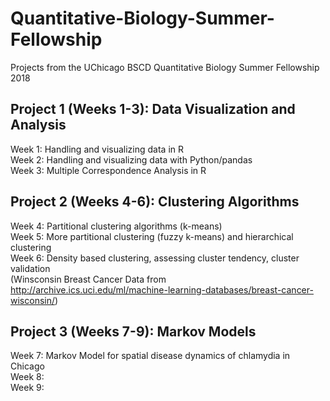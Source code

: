 # Quantitative-Biology-Summer-Fellowship
Projects from the UChicago BSCD Quantitative Biology Summer Fellowship 2018 

## Project 1 (Weeks 1-3): Data Visualization and Analysis
Week 1: Handling and visualizing data in R\
Week 2: Handling and visualizing data with Python/pandas \
Week 3: Multiple Correspondence Analysis in R 

## Project 2 (Weeks 4-6): Clustering Algorithms
Week 4: Partitional clustering algorithms (k-means) \
Week 5: More partitional clustering (fuzzy k-means) and hierarchical clustering \
Week 6: Density based clustering, assessing cluster tendency, cluster validation \
(Winsconsin Breast Cancer Data from http://archive.ics.uci.edu/ml/machine-learning-databases/breast-cancer-wisconsin/) 

## Project 3 (Weeks 7-9): Markov Models 
Week 7: Markov Model for spatial disease dynamics of chlamydia in Chicago \
Week 8:\
Week 9:
